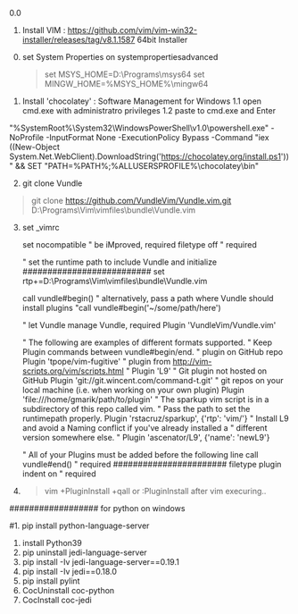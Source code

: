 0.0
 1) Install VIM : https://github.com/vim/vim-win32-installer/releases/tag/v8.1.1587 64bit Installer

0. set System  Properties on systempropertiesadvanced
   >set MSYS_HOME=D:\Programs\msys64
   >set MINGW_HOME=%MSYS_HOME%\mingw64

1. Install 'chocolatey'  : Software Management for Windows
  1.1 open cmd.exe with administratro privileges
  1.2 paste to cmd.exe and Enter

  "%SystemRoot%\System32\WindowsPowerShell\v1.0\powershell.exe" -NoProfile -InputFormat None -ExecutionPolicy Bypass
  -Command "iex ((New-Object System.Net.WebClient).DownloadString('https://chocolatey.org/install.ps1'))" && SET
  "PATH=%PATH%;%ALLUSERSPROFILE%\chocolatey\bin"

2. git clone Vundle
  >git clone https://github.com/VundleVim/Vundle.vim.git D:\Programs\Vim\vimfiles\bundle\Vundle.vim

3. set _vimrc
  
   set nocompatible              " be iMproved, required
   filetype off                  " required

   " set the runtime path to include Vundle and initialize
##########################
   set rtp+=D:\Programs\Vim\vimfiles\bundle\Vundle.vim

   call vundle#begin()
   " alternatively, pass a path where Vundle should install plugins
   "call vundle#begin('~/some/path/here')

   " let Vundle manage Vundle, required
   Plugin 'VundleVim/Vundle.vim'

   " The following are examples of different formats supported.
   " Keep Plugin commands between vundle#begin/end.
   " plugin on GitHub repo
   Plugin 'tpope/vim-fugitive'
   " plugin from http://vim-scripts.org/vim/scripts.html
   " Plugin 'L9'
   " Git plugin not hosted on GitHub
   Plugin 'git://git.wincent.com/command-t.git'
   " git repos on your local machine (i.e. when working on your own plugin)
   Plugin 'file:///home/gmarik/path/to/plugin'
   " The sparkup vim script is in a subdirectory of this repo called vim.
   " Pass the path to set the runtimepath properly.
   Plugin 'rstacruz/sparkup', {'rtp': 'vim/'}
   " Install L9 and avoid a Naming conflict if you've already installed a
   " different version somewhere else.
   " Plugin 'ascenator/L9', {'name': 'newL9'}

   " All of your Plugins must be added before the following line
   call vundle#end()            " required
#######################
   filetype plugin indent on    " required

4. >vim +PluginInstall +qall
   or :PluginInstall after vim execuring..



################## for python on windows

#1. pip install python-language-server
1. install Python39
2. pip uninstall jedi-language-server
3. pip install -Iv jedi-language-server==0.19.1
4. pip install -Iv jedi==0.18.0
5. pip install pylint
6. CocUninstall coc-python
7. CocInstall coc-jedi


